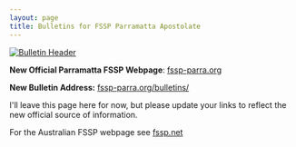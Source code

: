 ```yaml
---
layout: page
title: Bulletins for FSSP Parramatta Apostolate
---
```


[![Bulletin Header](https://repleatur.net/bulletins/parrafssp.gif)](http://fssp-parra.org/bulletins/)

**New Official Parramatta FSSP Webpage**: [fssp-parra.org](https://fssp-parra.org)

**New Bulletin Address:** [fssp-parra.org/bulletins/](http://fssp-parra.org/bulletins/)

I'll leave this page here for now, but please update your links to reflect the new official source of information.

For the Australian FSSP webpage see [fssp.net](http://fssp.net)

